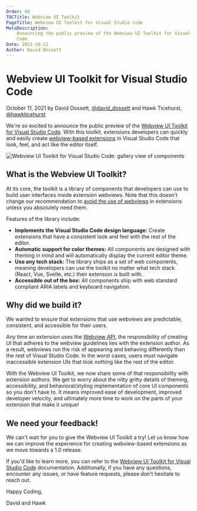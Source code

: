 ```yaml
---
Order: 68
TOCTitle: Webview UI Toolkit
PageTitle: Webview UI Toolkit for Visual Studio Code
MetaDescription:
    Announcing the public preview of the Webview UI Toolkit for Visual Studio
    Code
Date: 2021-10-11
Author: David Dossett
---
```


# Webview UI Toolkit for Visual Studio Code

October 11, 2021 by David Dossett,
[@david_dossett](https://twitter.com/david_dossett) and Hawk Ticehurst,
[@hawkticehurst](https://twitter.com/hawkticehurst)

We're so excited to announce the public preview of the
[Webview UI Toolkit for Visual Studio Code](https://github.com/microsoft/vscode-webview-ui-toolkit).
With this toolkit, extensions developers can quickly and easily create
[webview-based extensions](https://code.visualstudio.com/api/extension-guides/webview)
in Visual Studio Code that look, feel, and act like the editor itself.

![Webview UI Toolkit for Visual Studio Code: gallery view of components](webview-ui-toolkit-artwork.png)

## What is the Webview UI Toolkit?

At its core, the toolkit is a library of components that developers can use to
build user interfaces inside extension webviews. Note that this doesn't change
our recommendation to
[avoid the use of webviews](https://code.visualstudio.com/api/ux-guidelines/webviews)
in extensions unless you absolutely need them.

Features of the library include:

-   **Implements the Visual Studio Code design language:** Create extensions
    that have a consistent look and feel with the rest of the editor.
-   **Automatic support for color themes:** All components are designed with
    theming in mind and will automatically display the current editor theme.
-   **Use any tech stack:** The library ships as a set of web components,
    meaning developers can use the toolkit no matter what tech stack (React,
    Vue, Svelte, etc.) their extension is built with.
-   **Accessible out of the box:** All components ship with web standard
    compliant ARIA labels and keyboard navigation.

## Why did we build it?

We wanted to ensure that extensions that use webviews are predictable,
consistent, and accessible for their users.

Any time an extension uses the
[Webview API](https://code.visualstudio.com/api/extension-guides/webview), the
responsibility of creating UI that adheres to the webview guidelines lies with
the extension author. As a result, webviews run the risk of appearing and
behaving differently than the rest of Visual Studio Code. In the worst cases,
users must navigate inaccessible extension UIs that look nothing like the rest
of the editor.

With the Webview UI Toolkit, we now share some of that responsibility with
extension authors. We get to worry about the nitty gritty details of theming,
accessibility, and behavioral/styling implementation of core UI components so
you don't have to. It means improved ease of development, improved developer
velocity, and ultimately more time to work on the parts of your extension that
make it unique!

## We need your feedback!

We can't wait for you to give the Webview UI Toolkit a try! Let us know how we
can improve the experience for creating webview-based extensions as we move
towards a 1.0 release.

If you'd like to learn more, you can refer to the
[Webview UI Toolkit for Visual Studio Code](https://github.com/microsoft/vscode-webview-ui-toolkit)
documentation. Additionally, if you have any questions, encounter any issues, or
have feature requests, please don’t hesitate to reach out.

Happy Coding,

David and Hawk
